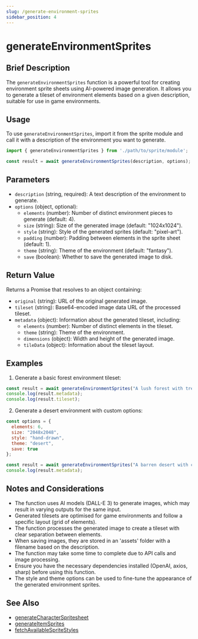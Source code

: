 ```yaml
---
slug: /generate-environment-sprites
sidebar_position: 4
---
```


# generateEnvironmentSprites

## Brief Description

The `generateEnvironmentSprites` function is a powerful tool for creating environment sprite sheets using AI-powered image generation. It allows you to generate a tileset of environment elements based on a given description, suitable for use in game environments.

## Usage

To use `generateEnvironmentSprites`, import it from the sprite module and call it with a description of the environment you want to generate.

```javascript
import { generateEnvironmentSprites } from './path/to/sprite/module';

const result = await generateEnvironmentSprites(description, options);
```

## Parameters

- `description` (string, required): A text description of the environment to generate.
- `options` (object, optional):
  - `elements` (number): Number of distinct environment pieces to generate (default: 4).
  - `size` (string): Size of the generated image (default: "1024x1024").
  - `style` (string): Style of the generated sprites (default: "pixel-art").
  - `padding` (number): Padding between elements in the sprite sheet (default: 1).
  - `theme` (string): Theme of the environment (default: "fantasy").
  - `save` (boolean): Whether to save the generated image to disk.

## Return Value

Returns a Promise that resolves to an object containing:

- `original` (string): URL of the original generated image.
- `tileset` (string): Base64-encoded image data URL of the processed tileset.
- `metadata` (object): Information about the generated tileset, including:
  - `elements` (number): Number of distinct elements in the tileset.
  - `theme` (string): Theme of the environment.
  - `dimensions` (object): Width and height of the generated image.
  - `tileData` (object): Information about the tileset layout.

## Examples

1. Generate a basic forest environment tileset:

```javascript
const result = await generateEnvironmentSprites("A lush forest with trees, bushes, and rocks");
console.log(result.metadata);
console.log(result.tileset);
```

2. Generate a desert environment with custom options:

```javascript
const options = {
  elements: 6,
  size: "2048x2048",
  style: "hand-drawn",
  theme: "desert",
  save: true
};

const result = await generateEnvironmentSprites("A barren desert with cacti, sand dunes, and oases", options);
console.log(result.metadata);
```

## Notes and Considerations

- The function uses AI models (DALL-E 3) to generate images, which may result in varying outputs for the same input.
- Generated tilesets are optimised for game environments and follow a specific layout (grid of elements).
- The function processes the generated image to create a tileset with clear separation between elements.
- When saving images, they are stored in an 'assets' folder with a filename based on the description.
- The function may take some time to complete due to API calls and image processing.
- Ensure you have the necessary dependencies installed (OpenAI, axios, sharp) before using this function.
- The style and theme options can be used to fine-tune the appearance of the generated environment sprites.

## See Also

- [generateCharacterSpritesheet](./generate-character-spritesheet.md)
- [generateItemSprites](./generate-item-sprites.md)
- [fetchAvailableSpriteStyles](./fetch-available-sprite-styles.md)